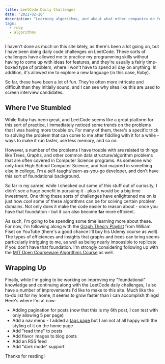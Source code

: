 ```yaml
---
title: LeetCode Daily Challenges
date: "2021-02-26"
description: "Learning algorithms, and about what other companies do for interviews"
tags:
  - ruby
  - algorithms
---
```


I haven't done as much on this site lately, as there's been a lot going on, but I have been doing daily code challenges on LeetCode. These sorts of challenges have allowed me to practice my programming skills without having to come up with ideas for features, and they're usually a fairly time-boxed type of problem, where I won't have to spend all day on anything. In addition, it's allowed me to explore a new language (in this case, Ruby).

So far, these have been a lot of fun. They're often more intricate and difficult than they initially sound, and I can see why sites like this are used to screen interview candidates.

## Where I've Stumbled

While Ruby has been great, and LeetCode seems like a great platform for this sort of practice, I immediately noticed some trends on the problems that I was having more trouble on. For many of them, there's a specific trick to solving the problem that can come to me after fiddling with it for a while - ways to make it run faster, use less memory, and so on.

However, a number of the problems I have trouble with are related to things like Trees, Graphs, and other common data structure/algorithm problems that are often covered in Computer Science programs. As someone who only took High School Computer Science, and had majored in something else in college, I'm a self-taught/learn-as-you-go developer, and don't have this sort of foundational background.

So far in my career, while I checked out some of this stuff out of curiosity, I didn't see a huge benefit in pursuing it - plus it would be a big time investment. One thing these sorts of challenges have enlightened me on is just how _cool_ some of these algorithms can be for solving certain problem domains. Not only does it make the code easier to reason about - once you have that foundation - but it can also become **far** more efficient.

As such, I'm going to be spending some time learning more about these. For now, I'm following along with the [Graph Theory Playlist](https://www.youtube.com/playlist?list=PLDV1Zeh2NRsDGO4--qE8yH72HFL1Km93P) from William Fiset on YouTube (there's a good chance I'll buy his Udemy course as well). The types of efficiences and insights that graphs and trees can bring seems particularly intriguing to me, as well as being nearly impossible to replicate if you don't have that foundation. I'm strongly considering following up with the [MIT Open Courseware Algorithms Course](https://www.youtube.com/playlist?list=PLUl4u3cNGP61Oq3tWYp6V_F-5jb5L2iHb) as well.

## Wrapping Up

Finally, while I'm going to be working on improving my "foundational" knowledge and continuing along with the LeetCode daily challenges, I also have a number of improvements I'd like to make to this site. Much like the to-do list for my home, it seems to grow faster than I can accomplish things! Here's where I'm at now:

- Adding pagination for posts (now that this is my 6th post, I can test with only allowing 5 per page)
- Add a nav menu - I added a [tags page](/tags) but I am not at all happy with the styling of it on the home page
- Add "read time" to posts
- Add flavor images to blog posts
- Add an RSS feed
- Add "dark mode" support

Thanks for reading!
